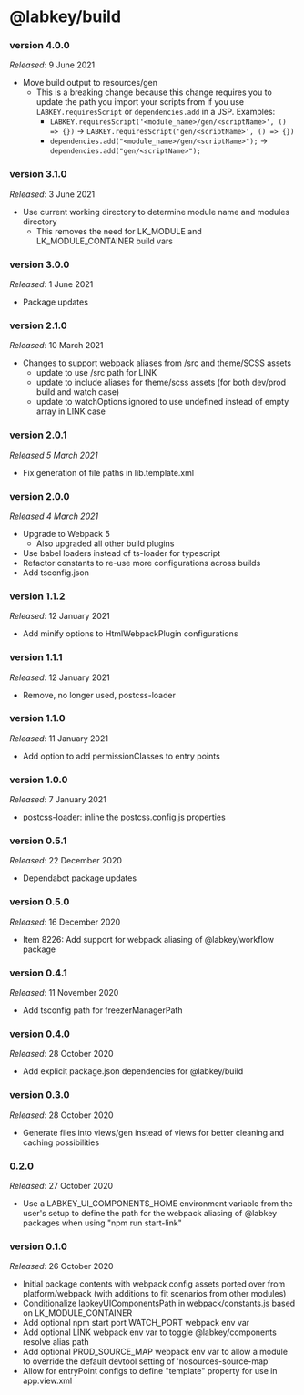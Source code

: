 # @labkey/build

### version 4.0.0
*Released*: 9 June 2021
* Move build output to resources/gen
    * This is a breaking change because this change requires you to update the path you import your scripts from if you
      use `LABKEY.requiresScript` or `dependencies.add` in a JSP. Examples:
        * `LABKEY.requiresScript('<module_name>/gen/<scriptName>', () => {})` -> `LABKEY.requiresScript('gen/<scriptName>', () => {})`
        * `dependencies.add("<module_name>/gen/<scriptName>");` -> `dependencies.add("gen/<scriptName>");`

### version 3.1.0
*Released*: 3 June 2021
* Use current working directory to determine module name and modules directory
    * This removes the need for LK_MODULE and LK_MODULE_CONTAINER build vars

### version 3.0.0
*Released*: 1 June 2021
* Package updates

### version 2.1.0
*Released*: 10 March 2021
* Changes to support webpack aliases from /src and theme/SCSS assets
    * update to use /src path for LINK
    * update to include aliases for theme/scss assets (for both dev/prod build and watch case)
    * update to watchOptions ignored to use undefined instead of empty array in LINK case

### version 2.0.1
*Released 5 March 2021*
* Fix generation of file paths in lib.template.xml

### version 2.0.0
*Released 4 March 2021*
* Upgrade to Webpack 5
  * Also upgraded all other build plugins
* Use babel loaders instead of ts-loader for typescript
* Refactor constants to re-use more configurations across builds
* Add tsconfig.json

### version 1.1.2
*Released*: 12 January 2021
* Add minify options to HtmlWebpackPlugin configurations

### version 1.1.1
*Released*: 12 January 2021
* Remove, no longer used, postcss-loader

### version 1.1.0
*Released*: 11 January 2021
* Add option to add permissionClasses to entry points

### version 1.0.0
*Released*: 7 January 2021
* postcss-loader: inline the postcss.config.js properties

### version 0.5.1
*Released*: 22 December 2020
* Dependabot package updates

### version 0.5.0
*Released*: 16 December 2020
* Item 8226: Add support for webpack aliasing of @labkey/workflow package

### version 0.4.1
*Released*: 11 November 2020
* Add tsconfig path for freezerManagerPath

### version 0.4.0
*Released*: 28 October 2020
* Add explicit package.json dependencies for @labkey/build

### version 0.3.0
*Released*: 28 October 2020
* Generate files into views/gen instead of views for better cleaning and caching possibilities

### 0.2.0
*Released*: 27 October 2020
* Use a LABKEY_UI_COMPONENTS_HOME environment variable from the user's setup to define the
    path for the webpack aliasing of @labkey packages when using "npm run start-link"

### version 0.1.0
*Released*: 26 October 2020
* Initial package contents with webpack config assets ported over from platform/webpack (with additions to fit scenarios from other modules)
* Conditionalize labkeyUIComponentsPath in webpack/constants.js based on LK_MODULE_CONTAINER
* Add optional npm start port WATCH_PORT webpack env var
* Add optional LINK webpack env var to toggle @labkey/components resolve alias path
* Add optional PROD_SOURCE_MAP webpack env var to allow a module to override the default devtool setting of 'nosources-source-map'
* Allow for entryPoint configs to define "template" property for use in app.view.xml
